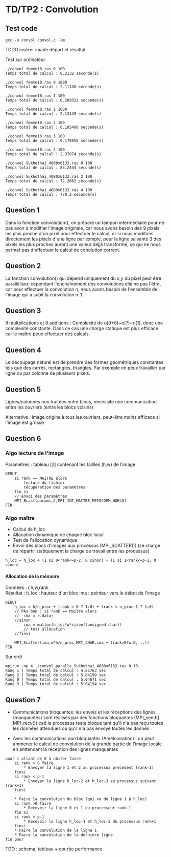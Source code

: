 # TD/TP2 : Convolution

## Test code

```
gcc -o convol convol.c -lm
```

TODO insérer imade départ et résultat

Test sur ordinateur

```
./convol femme10.ras 0 100
Temps total de calcul : 0.2132 seconde(s) 

./convol femme10.ras 0 1000
Temps total de calcul : 2.11188 seconde(s) 

./convol femme10.ras 1 100
Temps total de calcul : 0.209322 seconde(s) 

./convol femme10.ras 1 1000
Temps total de calcul : 2.12449 seconde(s) 

./convol femme10.ras 2 100
Temps total de calcul : 0.185408 seconde(s) 

./convol femme10.ras 3 100
Temps total de calcul : 0.178958 seconde(s) 

./convol femme10.ras 4 100
Temps total de calcul : 2.37874 seconde(s) 
```

```
./convol Sukhothai_4080x6132.ras 0 100
Temps total de calcul : 83.2444 seconde(s)

./convol Sukhothai_4080x6132.ras 2 100
Temps total de calcul : 72.2662 seconde(s) 

./convol Sukhothai_4080x6132.ras 4 100
Temps total de calcul : 778.2 seconde(s) 
```

## Question 1

Dans la fonction convolution(), on prépare un tampon intermédiaire pour ne pas avoir à modifier l'image originale, car nous avons besoin des 9 pixels les plus proche d'un pixel pour effectuer le calcul, or si nous modifons directement les pixels d'une ligne par exmple, pour la ligne suivante 3 des pixels les plus proches auront une valeur déjjà transformé, ce qui ne nous permet pas d'effectuer le calcul de conolution correct.

## Question 2

La fonction convolution() qui dépend uniquement du x,y du pixel peut être paralléliser, cependant l'enchaînement des convolutions elle ne pas l'être, car pour effectuer la convolution n, nous avons besoin de l'ensemble de l'image qui a subit la convolution n-1.

## Question 3

9 multplications et 8 additions : Complexité de o(9+8)~o(7)~o(1), donc une complexité constante. Dans ce cas une charge statique est plus efficace car le maître peux effectuer des calculs.

## Question 4

Le découpage naturel est de prendre des formes géométriques constantes tels que des carrés, rectangles, triangles. Par exemple on peux travailler par ligne ou par colonne de plusieurs pixels.

## Question 5

Lignes/colonnes non traitées entre blocs, nécéssite une communication entre les ouvriers (entre les blocs voisins)

Alternative : image origine à tous les ouvriers, peut-être moins efficace si l'image est grosse

## Question 6

### Algo lecture de l'image

Paramétres : tableau [z] contenant les taillles (h,w) de l'image

```
DEBUT
	si rank == MAITRE alors
		lecture du fichier
		récupération des paramètres
	fin si
	// envoi des paramètres
	MPI_Bcast(params,2,MPI_INT,MAITRE,MPI8COMM_WORLD)
FIN
```

### Algo maître

  * Calcul de h_loc
  * Allocation dynamique de chaque bloc local
  * Test de l'allocation dynamique
  * Envoi des blocs d'images aux processus (MPI_SCATTER()) (se charge de répartir statiquement la charge de travail entre les processus)

```h_loc = h_loc + (1 si 0<rank<=p-2, 0 sinon) + (1 si 1<rank<=p-1, 0 sinon)```

#### Allocation de la mémoire

Données : r,h,w,rank  
Résultat : h_loc : hauteur d'un bloc
		   ima : pointeur vers le début de l'image

```
DEBUT
	h_loc = h/n_proc + (rank > 0 ? 1:0) + (rank < n_proc-1 ? 1:0)
	// PAs bon : si rank == Maitre alors
	//	ima = r.data;
	//sinon
		ima = malloc(h_loc*w*sizeof(unsigned char))
		// test allocation
	//finsi

	MPI_Scatter(ima,w*h/n_proc,MPI_CHAR,ima + (rank>0?w:0,...))
FIN
```

Sur ordi
```
mpirun -np 4 ./convol_paralle Sukhothai_4080x6132.ras 0 10
Rang 1 | Temps total de calcul : 4.85763 sec
Rang 2 | Temps total de calcul : 5.04199 sec
Rang 0 | Temps total de calcul : 5.04671 sec
Rang 3 | Temps total de calcul : 5.04194 sec
```

## Question 7

 * Communications bloquantes: les envois et les réceptions des lignes (manqauntes) sont réalisés par des fonctions bloquantes (MPI_send(), MPI_recv()) cad le processus reste bloqué tant qu'il n'a pas reçu toutes les données attendues ou qu'il n'a pas envoyé toutes les donnés

 * Avec les communications non bloquantes (Améloioration) : on peut  ammener le calcul de  convolution de la grande partie de l'image locale en anttendant la réception des lignes manquantes

```
pour i allant de 0 à nbiter faire
	si rank > 0 faire
		* Envoyer la ligne 1 et 2 au processus précédent (rank-1)
	finsi
	si rank < p-1
		* Envoyer la ligne h_loc-2 et h_loc-3 au processus suivant (rank+1)
	finsi

	* Faire la convolution du bloc (qui va de ligne 1 à h_loc)
	si rank >0 faire
		* Recevoir la ligne 0 et 1 du processeur rank-1
	fin si
	si rank < p-1
		* Recevoir la ligne h_loc-1 et h_loc-2 du processus rank+1
	finsi
	* Faire la convolution de la ligne 1
	* Faire la convolution de la dernière ligne
fin pour
```

TDO : schema, tableau + courbe performance